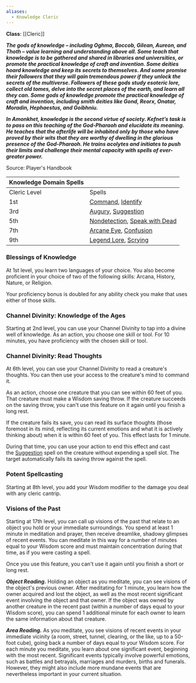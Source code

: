 ```yaml
---
aliases:
  - Knowledge Cleric
---
```

**Class**: [[Cleric]] 

**_The gods of knowledge – including Oghma, Boccob, Gilean, Aureon, and Thoth – value learning and understanding above all. Some teach that knowledge is to be gathered and shared in libraries and universities, or promote the practical knowledge of craft and invention. Some deities hoard knowledge and keep its secrets to themselves. And some promise their followers that they will gain tremendous power if they unlock the secrets of the multiverse. Followers of these gods study esoteric lore, collect old tomes, delve into the secret places of the earth, and learn all they can. Some gods of knowledge promote the practical knowledge of craft and invention, including smith deities like Gond, Reorx, Onatar, Moradin, Hephaestus, and Goibhniu._**

**_In Amonkhet, knowledge is the second virtue of society. Kefnet’s task is to pass on this teaching of the God-Pharaoh and elucidate its meaning. He teaches that the afterlife will be inhabited only by those who have proved by their wits that they are worthy of dwelling in the glorious presence of the God-Pharaoh. He trains acolytes and initiates to push their limits and challenge their mental capacity with spells of ever-greater power._**

Source: Player's Handbook

|Knowledge Domain Spells|   |
|---|---|
|Cleric Level|Spells|
|1st|[Command](http://dnd5e.wikidot.com/spell:command), [Identify](http://dnd5e.wikidot.com/spell:identify)|
|3rd|[Augury](http://dnd5e.wikidot.com/spell:augury), [Suggestion](http://dnd5e.wikidot.com/spell:suggestion)|
|5th|[Nondetection](http://dnd5e.wikidot.com/spell:nondetection), [Speak with Dead](http://dnd5e.wikidot.com/spell:speak-with-dead)|
|7th|[Arcane Eye](http://dnd5e.wikidot.com/spell:arcane-eye), [Confusion](http://dnd5e.wikidot.com/spell:confusion)|
|9th|[Legend Lore](http://dnd5e.wikidot.com/spell:legend-lore), [Scrying](http://dnd5e.wikidot.com/spell:scrying)|

### Blessings of Knowledge

At 1st level, you learn two languages of your choice. You also become proficient in your choice of two of the following skills: Arcana, History, Nature, or Religion.

Your proficiency bonus is doubled for any ability check you make that uses either of those skills.

### Channel Divinity: Knowledge of the Ages

Starting at 2nd level, you can use your Channel Divinity to tap into a divine well of knowledge. As an action, you choose one skill or tool. For 10 minutes, you have proficiency with the chosen skill or tool.

### Channel Divinity: Read Thoughts

At 6th level, you can use your Channel Divinity to read a creature's thoughts. You can then use your access to the creature's mind to command it.

As an action, choose one creature that you can see within 60 feet of you. That creature must make a Wisdom saving throw. If the creature succeeds on the saving throw, you can't use this feature on it again until you finish a long rest.

If the creature fails its save, you can read its surface thoughts (those foremost in its mind, reflecting its current emotions and what it is actively thinking about) when it is within 60 feet of you. This effect lasts for 1 minute.

During that time, you can use your action to end this effect and cast the [Suggestion](http://dnd5e.wikidot.com/spell:suggestion) spell on the creature without expending a spell slot. The target automatically fails its saving throw against the spell.

### Potent Spellcasting

Starting at 8th level, you add your Wisdom modifier to the damage you deal with any cleric cantrip.

### Visions of the Past

Starting at 17th level, you can call up visions of the past that relate to an object you hold or your immediate surroundings. You spend at least 1 minute in meditation and prayer, then receive dreamlike, shadowy glimpses of recent events. You can meditate in this way for a number of minutes equal to your Wisdom score and must maintain concentration during that time, as if you were casting a spell.

Once you use this feature, you can't use it again until you finish a short or long rest.

**_Object Reading._** Holding an object as you meditate, you can see visions of the object's previous owner. After meditating for 1 minute, you learn how the owner acquired and lost the object, as well as the most recent significant event involving the object and that owner. If the object was owned by another creature in the recent past (within a number of days equal to your Wisdom score), you can spend 1 additional minute for each owner to learn the same information about that creature.

**_Area Reading._** As you meditate, you see visions of recent events in your immediate vicinity (a room, street, tunnel, clearing, or the like, up to a 50-foot cube), going back a number of days equal to your Wisdom score. For each minute you meditate, you learn about one significant event, beginning with the most recent. Significant events typically involve powerful emotions, such as battles and betrayals, marriages and murders, births and funerals. However, they might also include more mundane events that are nevertheless important in your current situation.